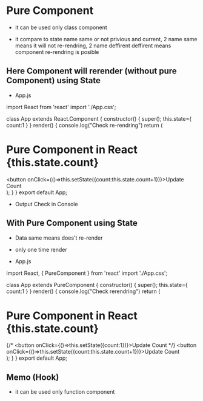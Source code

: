 # Pure Component
 - it can be used only class component
 
 - it compare to state name same or not privious and current, 2 name same means it will not re-rendring, 2 name deffirent deffirent means component re-rendring is posible

## Here Component will rerender (without pure Component) using State
- App.js

import React from 'react'
import './App.css';

class App extends React.Component {
  constructor()
  {
    super();
    this.state={
      count:1
    }
  }
  render()
  {
    console.log("Check re-rendring")
    return (
      <div className="App">
        <h1>Pure Component in React {this.state.count}</h1>
        <button onClick={()=>this.setState({count:this.state.count+1})}>Update Count</button>
      </div>
    );
  }
}
export default App;


- Output Check in Console



## With Pure Component using State
- Data same means does't re-render
- only one time render

- App.js

import React, { PureComponent } from 'react'
import './App.css';

class App extends PureComponent {
  constructor()
  {
    super();
    this.state={
      count:1
    }
  }
  render()
  {
    console.log("Check rerendring")
    return (
      <div className="App">
        <h1>Pure Component in React {this.state.count}</h1>
        {/* <button onClick={()=>this.setState({count:1})}>Update Count</button> */}
        <button onClick={()=>this.setState({count:this.state.count+1})}>Update Count</button>
      </div>
    );
  }
}
export default App;

## Memo (Hook)
- it can be used only function component
